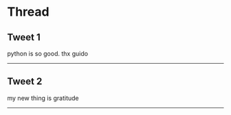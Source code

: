 # Thread

## Tweet 1

python is so good. thx guido

---

## Tweet 2

my new thing is gratitude

---

